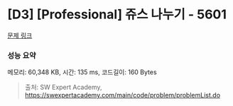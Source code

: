 # [D3] [Professional] 쥬스 나누기 - 5601 

[문제 링크](https://swexpertacademy.com/main/code/problem/problemDetail.do?contestProbId=AWXGAylqcdYDFAUo) 

### 성능 요약

메모리: 60,348 KB, 시간: 135 ms, 코드길이: 160 Bytes



> 출처: SW Expert Academy, https://swexpertacademy.com/main/code/problem/problemList.do